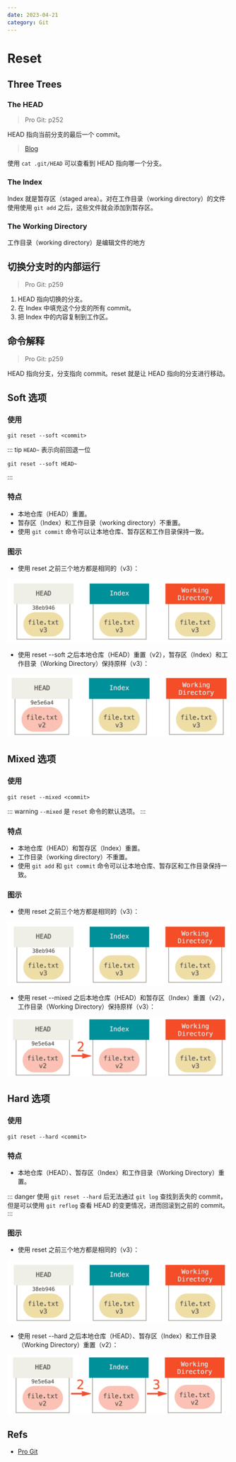 ```yaml
---
date: 2023-04-21
category: Git
---
```


# Reset

## Three Trees

### The HEAD

> Pro Git: p252

HEAD 指向当前分支的最后一个 commit。

> [Blog](https://initialcommit.com/blog/what-is-git-head#what-is-git-head)

使用 `cat .git/HEAD` 可以查看到 HEAD 指向哪一个分支。

### The Index

Index 就是暂存区（staged area）。对在工作目录（working directory）的文件使用使用 `git add` 之后，这些文件就会添加到暂存区。

### The Working Directory

工作目录（working directory）是编辑文件的地方

## 切换分支时的内部运行

> Pro Git: p259

1. HEAD 指向切换的分支。
2. 在 Index 中填充这个分支的所有 commit。
3. 把 Index 中的内容复制到工作区。

## 命令解释

> Pro Git: p259

HEAD 指向分支，分支指向 commit。reset 就是让 HEAD 指向的分支进行移动。

## Soft 选项

### 使用

```git
git reset --soft <commit>
```

::: tip
`HEAD~` 表示向前回退一位

```git
git reset --soft HEAD~
```
:::

### 特点

- 本地仓库（HEAD）重置。
- 暂存区（Index）和工作目录（working directory）不重置。
- 使用 `git commit` 命令可以让本地仓库、暂存区和工作目录保持一致。

### 图示

- 使用 reset 之前三个地方都是相同的（v3）：

![图示-使用 reset 之前](./_image/before-reset.png)

- 使用 reset --soft 之后本地仓库（HEAD）重置（v2），暂存区（Index）和工作目录（Working Directory）保持原样（v3）：

![图示-使用 reset 之后](./_image/soft-option.png)

## Mixed 选项

### 使用

```git
git reset --mixed <commit>
```

::: warning
`--mixed` 是 `reset` 命令的默认选项。
:::

### 特点

- 本地仓库（HEAD）和暂存区（Index）重置。
- 工作目录（working directory）不重置。
- 使用 `git add` 和 `git commit` 命令可以让本地仓库、暂存区和工作目录保持一致。

### 图示

- 使用 reset 之前三个地方都是相同的（v3）：

![图示-使用 reset 之前](./_image/before-reset.png)

- 使用 reset --mixed 之后本地仓库（HEAD）和暂存区（Index）重置（v2），工作目录（Working Directory）保持原样（v3）：

![图示-使用 reset 之后](./_image/mixed-option.png)

## Hard 选项

### 使用

```git
git reset --hard <commit>
```

### 特点

- 本地仓库（HEAD）、暂存区（Index）和工作目录（Working Directory）重置。

::: danger
使用 `git reset --hard` 后无法通过 `git log` 查找到丢失的 commit，但是可以使用 `git reflog` 查看 HEAD 的变更情况，进而回滚到之前的 commit。
:::

### 图示

- 使用 reset 之前三个地方都是相同的（v3）：

![图示-使用 reset 之前](./_image/before-reset.png)

- 使用 reset --hard 之后本地仓库（HEAD）、暂存区（Index）和工作目录（Working Directory）重置（v2）：

![图示-使用 reset 之后](./_image/hard-option.png)

## Refs

- [Pro Git](https://a.co/d/hzFin1j)
